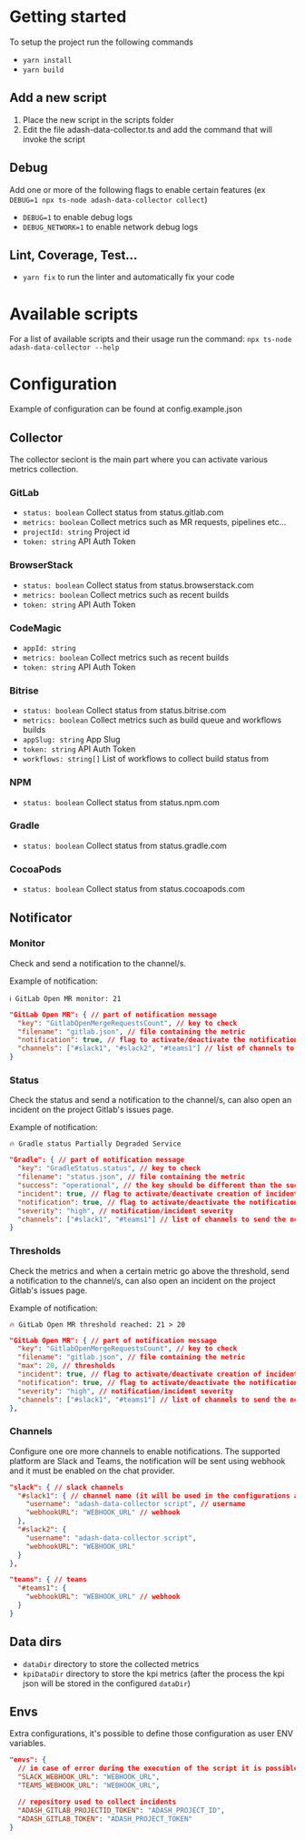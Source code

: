 # Getting started

To setup the project run the following commands

- `yarn install`
- `yarn build`

## Add a new script

1. Place the new script in the scripts folder
2. Edit the file adash-data-collector.ts and add the command that will invoke the script

## Debug

Add one or more of the following flags to enable certain features (ex `DEBUG=1 npx ts-node adash-data-collector collect`)

- `DEBUG=1` to enable debug logs
- `DEBUG_NETWORK=1` to enable network debug logs

## Lint, Coverage, Test...

- `yarn fix` to run the linter and automatically fix your code

# Available scripts

For a list of available scripts and their usage run the command:
`npx ts-node adash-data-collector --help`

# Configuration

Example of configuration can be found at config.example.json

## Collector

The collector seciont is the main part where you can activate various metrics collection.

### GitLab

- `status: boolean` Collect status from status.gitlab.com
- `metrics: boolean` Collect metrics such as MR requests, pipelines etc...
- `projectId: string` Project id
- `token: string` API Auth Token

### BrowserStack

- `status: boolean` Collect status from status.browserstack.com
- `metrics: boolean` Collect metrics such as recent builds
- `token: string` API Auth Token

### CodeMagic

- `appId: string`
- `metrics: boolean` Collect metrics such as recent builds
- `token: string` API Auth Token

### Bitrise

- `status: boolean` Collect status from status.bitrise.com
- `metrics: boolean` Collect metrics such as build queue and workflows builds
- `appSlug: string` App Slug
- `token: string` API Auth Token
- `workflows: string[]` List of workflows to collect build status from

### NPM

- `status: boolean` Collect status from status.npm.com

### Gradle

- `status: boolean` Collect status from status.gradle.com

### CocoaPods

- `status: boolean` Collect status from status.cocoapods.com

## Notificator

### Monitor

Check and send a notification to the channel/s.

Example of notification:

`ℹ️ GitLab Open MR monitor: 21`

```json
"GitLab Open MR": { // part of notification message
  "key": "GitlabOpenMergeRequestsCount", // key to check
  "filename": "gitlab.json", // file containing the metric
  "notification": true, // flag to activate/deactivate the notification
  "channels": ["#slack1", "#slack2", "#teams1"] // list of channels to send the notifications
}
```

### Status

Check the status and send a notification to the channel/s, can also open an incident on the project Gitlab's issues page.

Example of notification:

`🔥 Gradle status Partially Degraded Service`

```json
"Gradle": { // part of notification message
  "key": "GradleStatus.status", // key to check
  "filename": "status.json", // file containing the metric
  "success": "operational", // the key should be different than the success string (could be configured also with a list of success strings)
  "incident": true, // flag to activate/deactivate creation of incident
  "notification": true, // flag to activate/deactivate the notification
  "severity": "high", // notification/incident severity
  "channels": ["#slack1", "#teams1"] // list of channels to send the notifications
}
```

### Thresholds

Check the metrics and when a certain metric go above the threshold, send a notification to the channel/s, can also open an incident on the project Gitlab's issues page.

Example of notification:

`🔥 GitLab Open MR threshold reached: 21 > 20`

```json
"GitLab Open MR": { // part of notification message
  "key": "GitlabOpenMergeRequestsCount", // key to check
  "filename": "gitlab.json", // file containing the metric
  "max": 20, // thresholds
  "incident": true, // flag to activate/deactivate creation of incident
  "notification": true, // flag to activate/deactivate the notification
  "severity": "high", // notification/incident severity
  "channels": ["#slack1", "#teams1"] // list of channels to send the notifications
},
```

### Channels

Configure one ore more channels to enable notifications.
The supported platform are Slack and Teams, the notification will be sent using webhook and it must be enabled on the chat provider.

```json
"slack": { // slack channels
  "#slack1": { // channel name (it will be used in the configurations above)
    "username": "adash-data-collector script", // username
    "webhookURL": "WEBHOOK_URL" // webhook
  },
  "#slack2": {
    "username": "adash-data-collector script",
    "webhookURL": "WEBHOOK_URL"
  }
},

"teams": { // teams
  "#teams1": {
    "webhookURL": "WEBHOOK_URL" // webhook
  }
}
```

## Data dirs

- `dataDir` directory to store the collected metrics
- `kpiDataDir` directory to store the kpi metrics (after the process the kpi json will be stored in the configured `dataDir`)

## Envs

Extra configurations, it's possible to define those configuration as user ENV variables.

```json
"envs": {
  // in case of error during the execution of the script it is possible to send notification to those webhooks
  "SLACK_WEBHOOK_URL": "WEBHOOK_URL",
  "TEAMS_WEBHOOK_URL": "WEBHOOK_URL",

  // repository used to collect incidents
  "ADASH_GITLAB_PROJECTID_TOKEN": "ADASH_PROJECT_ID",
  "ADASH_GITLAB_TOKEN": "ADASH_PROJECT_TOKEN"
}
```
